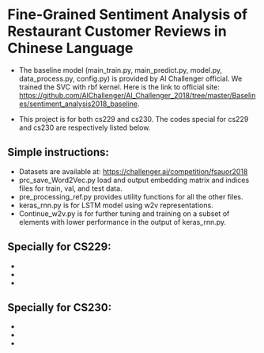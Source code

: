 
Fine-Grained Sentiment Analysis of Restaurant Customer Reviews in Chinese Language
=========================================

* The baseline model (main_train.py, main_predict.py, model.py, data_process.py, config.py) is provided by AI Challenger official. We trained the SVC with rbf kernel. Here is the link to official site: https://github.com/AIChallenger/AI_Challenger_2018/tree/master/Baselines/sentiment_analysis2018_baseline.

* This project is for both cs229 and cs230. The codes special for cs229 and cs230 are respectively listed below.

Simple instructions:
---
* Datasets are available at: https://challenger.ai/competition/fsauor2018
* prc_save_Word2Vec.py load and output embedding matrix and indices files for train, val, and test data.
* pre_processing_ref.py provides utility functions for all the other files.
* keras_rnn.py is for LSTM model using w2v representations.
* Continue_w2v.py is for further tuning and training on a subset of elements with lower performance in the output of keras_rnn.py.



Specially for CS229:
---
*
*
*

Specially for CS230:
---
* 
*
*
